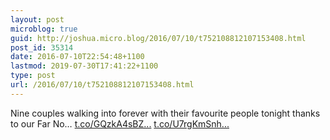 ```yaml
---
layout: post
microblog: true
guid: http://joshua.micro.blog/2016/07/10/t752108812107153408.html
post_id: 35314
date: 2016-07-10T22:54:48+1100
lastmod: 2019-07-30T17:41:22+1100
type: post
url: /2016/07/10/t752108812107153408.html
---
```

Nine couples walking into forever with their favourite people tonight thanks to our Far No… [t.co/GQzkA4sBZ...](https://t.co/GQzkA4sBZB) [t.co/U7rgKmSnh...](https://t.co/U7rgKmSnhZ)
